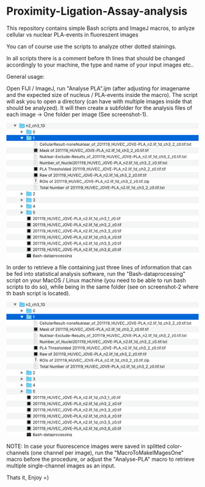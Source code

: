 # Proximity-Ligation-Assay-analysis

This repository contains simple Bash scripts and ImageJ macros, to anlyze cellular vs nuclear PLA-events in fluoreszent images

You can of course use the scripts to analyze other dotted stainings. 

In all scripts there is a comment before th lines that should be changed accordingly to your machine, the type and name of your input images etc.. 

General usage: 


Open FIJI / ImageJ, run "Analyse PLA".ijm (after adjusting for imagename and the expected size of nucleus / PLA-events inside the macro). 
The script will ask you to open a directory (can have with multiple images inside that should be analyzed). It will then create a subfolder for the analysis files of each image -> One folder per image (See screenshot-1). 

![Analysis-results](https://github.com/Habacef/Proximity-Ligation-Assay-analysis/blob/main/After-Analysis.png?raw=true)

In order to retrieve a file containing just three lines of information that can be fed into statistical analysis software, run the "Bash-dataprocessing" script on your MacOS / Linux machine (you need to be able to run bash scripts to do so), while being in the same folder (see on screenshot-2 where th bash script is located). 

![Processing-results](https://github.com/Habacef/Proximity-Ligation-Assay-analysis/blob/main/After-Analysis.png?raw=true)

NOTE: In case your fluorescence images were saved in splitted color-channels (one channel per image), run the "MacroToMakeIMagesOne" macro before the procedure, or adjust the "Analyse-PLA" macro to retrieve multiple single-channel images as an input. 

Thats it, Enjoy =)
